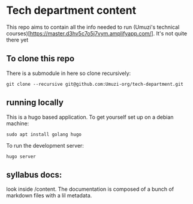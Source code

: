 # Tech department content

This repo aims to contain all the info needed to run (Umuzi's technical courses)[https://master.d3hv5c7o5j7vym.amplifyapp.com/]. It's not quite there yet

## To clone this repo

There is a submodule in here so clone recursively:

```
git clone --recursive git@github.com:Umuzi-org/tech-department.git
```

## running locally

This is a hugo based application. To get yourself set up on a debian machine:

```
sudo apt install golang hugo
```

To run the development server:

```
hugo server
```

## syllabus docs:

look inside /content. The documentation is composed of a bunch of markdown files with a lil metadata.

